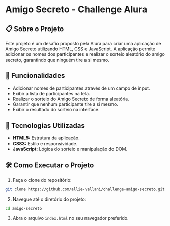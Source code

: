 # Amigo Secreto - Challenge Alura

## 📋 Sobre o Projeto

Este projeto é um desafio proposto pela Alura para criar uma aplicação de Amigo Secreto utilizando HTML, CSS e JavaScript. A aplicação permite adicionar os nomes dos participantes e realizar o sorteio aleatório do amigo secreto, garantindo que ninguém tire a si mesmo.

## 🎯 Funcionalidades

- Adicionar nomes de participantes através de um campo de input.
- Exibir a lista de participantes na tela.
- Realizar o sorteio do Amigo Secreto de forma aleatória.
- Garantir que nenhum participante tire a si mesmo.
- Exibir o resultado do sorteio na interface.

## 🚀 Tecnologias Utilizadas

- **HTML5:** Estrutura da aplicação.
- **CSS3:** Estilo e responsividade.
- **JavaScript:** Lógica do sorteio e manipulação do DOM.

## 🛠️ Como Executar o Projeto

1. Faça o clone do repositório:
```bash
git clone https://github.com/allie-vellani/challenge-amigo-secreto.git
```

2. Navegue até o diretório do projeto:
```bash
cd amigo-secreto
```

3. Abra o arquivo `index.html` no seu navegador preferido.



